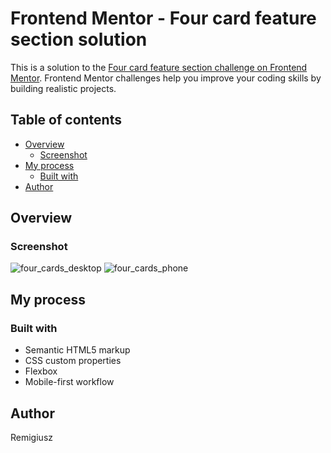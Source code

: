# Frontend Mentor - Four card feature section solution

This is a solution to the [Four card feature section challenge on Frontend Mentor](https://www.frontendmentor.io/challenges/four-card-feature-section-weK1eFYK). Frontend Mentor challenges help you improve your coding skills by building realistic projects. 

## Table of contents

- [Overview](#overview)
  - [Screenshot](#screenshot)
- [My process](#my-process)
  - [Built with](#built-with)
- [Author](#author)


## Overview


### Screenshot

![four_cards_desktop](https://user-images.githubusercontent.com/65490113/113438944-e6932c80-93e9-11eb-9f27-820b1862c705.png)
![four_cards_phone](https://user-images.githubusercontent.com/65490113/113438947-e7c45980-93e9-11eb-8dc6-79799be01800.png)



## My process

### Built with

- Semantic HTML5 markup
- CSS custom properties
- Flexbox
- Mobile-first workflow



## Author

Remigiusz
